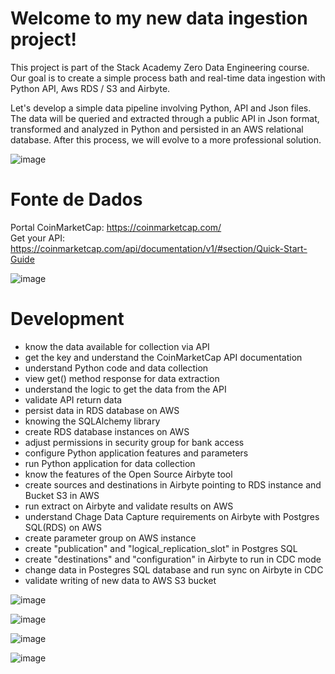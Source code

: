 # Welcome to my new data ingestion project!

This project is part of the Stack Academy Zero Data Engineering course. Our goal is to create a simple process bath and real-time data ingestion with Python API, Aws RDS / S3 and Airbyte.

Let's develop a simple data pipeline involving Python, API and Json files. The data will be queried and extracted through a public API in Json format, transformed and analyzed in Python and persisted in an AWS relational database. After this process, we will evolve to a more professional solution.

![image](https://user-images.githubusercontent.com/44467803/185740510-15b90bf7-488c-4816-9133-0efab3d5a3be.png)


# Fonte de Dados

Portal CoinMarketCap: https://coinmarketcap.com/ <br />
Get your API: https://coinmarketcap.com/api/documentation/v1/#section/Quick-Start-Guide

![image](https://user-images.githubusercontent.com/44467803/185741192-c0194ab1-d70c-4dff-b5ad-11823841b55a.png)

# Development

 - know the data available for collection via API
 - get the key and understand the CoinMarketCap API documentation
 - understand Python code and data collection
 - view get() method response for data extraction
 - understand the logic to get the data from the API
 - validate API return data
 - persist data in RDS database on AWS
 - knowing the SQLAlchemy library
 - create RDS database instances on AWS
 - adjust permissions in security group for bank access
 - configure Python application features and parameters
 - run Python application for data collection
 - know the features of the Open Source Airbyte tool
 - create sources and destinations in Airbyte pointing to RDS instance and Bucket S3 in AWS
 - run extract on Airbyte and validate results on AWS
 - understand Chage Data Capture requirements on Airbyte with Postgres SQL(RDS) on AWS
 - create parameter group on AWS instance
 - create "publication" and "logical_replication_slot" in Postgres SQL
 - create "destinations" and "configuration" in Airbyte to run in CDC mode
 - change data in Postegres SQL database and run sync on Airbyte in CDC
 - validate writing of new data to AWS S3 bucket

![image](https://user-images.githubusercontent.com/44467803/185739014-cc202486-e330-4648-a563-40d390dd445f.png)


![image](https://user-images.githubusercontent.com/44467803/185739141-9440f104-04d0-4da0-a7d9-dfe65ed60be5.png)


![image](https://user-images.githubusercontent.com/44467803/185739361-3cbad4e7-8562-45e4-8880-8cf900736236.png)


![image](https://user-images.githubusercontent.com/44467803/185739773-ddb5ad87-5e2c-4154-a7c8-01623207e8ff.png)

